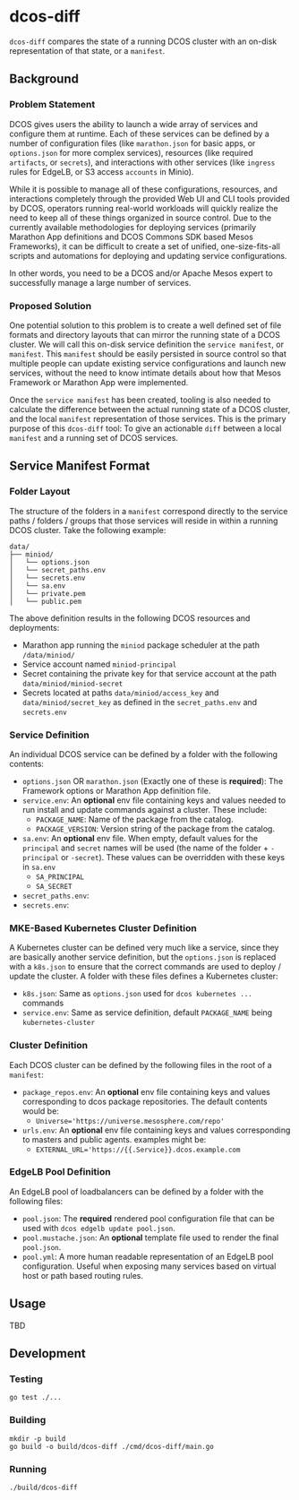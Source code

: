 # dcos-diff

`dcos-diff` compares the state of a running DCOS cluster with an on-disk representation of that state, or a `manifest`.

## Background

### Problem Statement

DCOS gives users the ability to launch a wide array of services and configure them at runtime. Each of these services can be defined by a number of configuration files (like `marathon.json` for basic apps, or `options.json` for more complex services), resources (like required `artifacts`, or `secrets`), and interactions with other services (like `ingress` rules for EdgeLB, or S3 access `accounts` in Minio).

While it is possible to manage all of these configurations, resources, and interactions completely through the provided Web UI and CLI tools provided by DCOS, operators running real-world workloads will quickly realize the need to keep all of these things organized in source control. Due to the currently available methodologies for deploying services (primarily Marathon App definitions and DCOS Commons SDK based Mesos Frameworks), it can be difficult to create a set of unified, one-size-fits-all scripts and automations for deploying and updating service configurations.

In other words, you need to be a DCOS and/or Apache Mesos expert to successfully manage a large number of services.

### Proposed Solution

One potential solution to this problem is to create a well defined set of file formats and directory layouts that can mirror the running state of a DCOS cluster. We will call this on-disk service definition the `service manifest`, or `manifest`. This `manifest` should be easily persisted in source control so that multiple people can update existing service configurations and launch new services, without the need to know intimate details about how that Mesos Framework or Marathon App were implemented.

Once the `service manifest` has been created, tooling is also needed to calculate the difference between the actual running state of a DCOS cluster, and the local `manifest` representation of those services. This is the primary purpose of this `dcos-diff` tool: To give an actionable `diff` between a local `manifest` and a running set of DCOS services.

## Service Manifest Format

### Folder Layout

The structure of the folders in a `manifest` correspond directly to the service paths / folders / groups that those services will reside in within a running DCOS cluster. Take the following example:

```
data/
├── miniod/
│   └── options.json
│   └── secret_paths.env
│   └── secrets.env
│   └── sa.env
│   └── private.pem
│   └── public.pem
```

The above definition results in the following DCOS resources and deployments:

* Marathon app running the `miniod` package scheduler at the path `/data/miniod/`
* Service account named `miniod-principal`
* Secret containing the private key for that service account at the path `data/miniod/miniod-secret`
* Secrets located at paths `data/miniod/access_key` and `data/miniod/secret_key` as defined in the `secret_paths.env` and `secrets.env`

### Service Definition

An individual DCOS service can be defined by a folder with the following contents:

* `options.json` OR `marathon.json` (Exactly one of these is **required**): The Framework options or Marathon App definition file.
* `service.env`: An **optional** env file containing keys and values needed to run install and update commands against a cluster. These include:
  * `PACKAGE_NAME`: Name of the package from the catalog.
  * `PACKAGE_VERSION`: Version string of the package from the catalog.
* `sa.env`: An **optional** env file. When empty, default values for the `principal` and `secret` names will be used (the name of the folder + `-principal` or `-secret`). These values can be overridden with these keys in `sa.env`
  * `SA_PRINCIPAL`
  * `SA_SECRET`
* `secret_paths.env`:
* `secrets.env`:

### MKE-Based Kubernetes Cluster Definition

A Kubernetes cluster can be defined very much like a service, since they are basically another service definition, but the `options.json` is replaced with a `k8s.json` to ensure that the correct commands are used to deploy / update the cluster. A folder with these files defines a Kubernetes cluster:

* `k8s.json`: Same as `options.json` used for `dcos kubernetes ...` commands
* `service.env`: Same as service definition, default `PACKAGE_NAME` being `kubernetes-cluster`

### Cluster Definition

Each DCOS cluster can be defined by the following files in the root of a `manifest`:

* `package_repos.env`: An **optional** env file containing keys and values corresponding to dcos package repositories. The default contents would be:
  * `Universe='https://universe.mesosphere.com/repo'`
* `urls.env`: An **optional** env file containing keys and values corresponding to masters and public agents. examples might be:
  * `EXTERNAL_URL='https://{{.Service}}.dcos.example.com`

### EdgeLB Pool Definition

An EdgeLB pool of loadbalancers can be defined by a folder with the following files:

* `pool.json`: The **required** rendered pool configuration file that can be used with `dcos edgelb update pool.json`.
* `pool.mustache.json`: An **optional** template file used to render the final `pool.json`.
* `pool.yml`: A more human readable representation of an EdgeLB pool configuration. Useful when exposing many services based on virtual host or path based routing rules.

## Usage

TBD

## Development

### Testing

```
go test ./...
```

### Building

```
mkdir -p build
go build -o build/dcos-diff ./cmd/dcos-diff/main.go
```

### Running

```
./build/dcos-diff
```